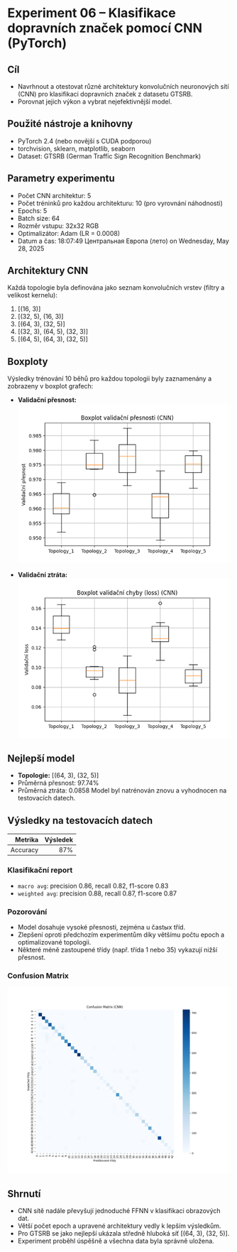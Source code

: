 # Experiment 06 – Klasifikace dopravních značek pomocí CNN (PyTorch)

## Cíl
- Navrhnout a otestovat různé architektury konvolučních neuronových sítí (CNN) pro klasifikaci dopravních značek z datasetu GTSRB.
- Porovnat jejich výkon a vybrat nejefektivnější model.

## Použité nástroje a knihovny
- PyTorch 2.4 (nebo novější s CUDA podporou)
- torchvision, sklearn, matplotlib, seaborn
- Dataset: GTSRB (German Traffic Sign Recognition Benchmark)

## Parametry experimentu
- Počet CNN architektur: 5
- Počet tréninků pro každou architekturu: 10 (pro vyrovnání náhodnosti)
- Epochs: 5
- Batch size: 64
- Rozměr vstupu: 32x32 RGB
- Optimalizátor: Adam (LR = 0.0008)
- Datum a čas: 18:07:49 Центральная Европа (лето) on Wednesday, May 28, 2025

## Architektury CNN
Každá topologie byla definována jako seznam konvolučních vrstev (filtry a velikost kernelu):

1. [(16, 3)]
2. [(32, 5), (16, 3)]
3. [(64, 3), (32, 5)]
4. [(32, 3), (64, 5), (32, 3)]
5. [(64, 5), (64, 3), (32, 5)]

## Boxploty
Výsledky trénování 10 běhů pro každou topologii byly zaznamenány a zobrazeny v boxplot grafech:

* **Validační přesnost:**
![](../images/boxplot_cnn_accuracy.png)

* **Validační ztráta:**
![](../images/boxplot_cnn_loss.png)

## Nejlepší model
* **Topologie:** [(64, 3), (32, 5)]
* Průměrná přesnost: 97.74%
* Průměrná ztráta: 0.0858
Model byl natrénován znovu a vyhodnocen na testovacích datech.

## Výsledky na testovacích datech

| Metrika | Výsledek |
| -------: | -------: |
| Accuracy | 87% |

### Klasifikační report
* `macro avg`: precision 0.86, recall 0.82, f1-score 0.83
* `weighted avg`: precision 0.88, recall 0.87, f1-score 0.87

### Pozorování
* Model dosahuje vysoké přesnosti, zejména u častых tříd.
* Zlepšení oproti předchozím experimentům díky většímu počtu epoch a optimalizované topologii.
* Některé méně zastoupené třídy (např. třída 1 nebo 35) vykazují nižší přesnost.

### Confusion Matrix
![](../images/confusion_matrix_cnn_final.png)

## Shrnutí
* CNN sítě nadále převyšují jednoduché FFNN v klasifikaci obrazových dat.
* Větší počet epoch a upravené architektury vedly k lepším výsledkům.
* Pro GTSRB se jako nejlepší ukázala středně hluboká síť [(64, 3), (32, 5)].
* Experiment proběhl úspěšně a všechna data byla správně uložena.
